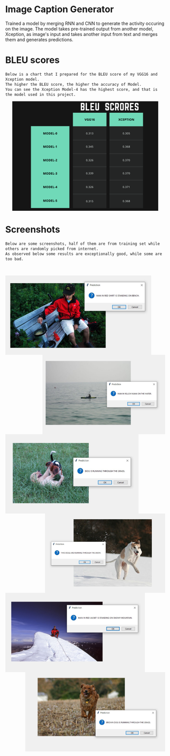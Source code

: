 # Image Caption Generator

Trained a model by merging RNN and CNN to generate the activity occuring on the image. The model takes pre-trained output from another model, Xception, as image's input and takes another input from text and merges them and generates predictions.

# BLEU scores

    Below is a chart that I prepared for the BLEU score of my VGG16 and Xception model. 
    The higher the BLEU score, the higher the accuracy of Model.
    You can see the Xception Model-4 has the highest score, and that is the model used in this project.
  
  <p align="center"><img width="460" src="https://raw.githubusercontent.com/aryanjain28/Image-Caption-Generator/master/Image%20Caption%20Generator/bleu-scores.png"></p>
  
  
# Screenshots

    Below are some screenshots, half of them are from training set while others are randomly picked from internet.
    As observed below some results are exceptionally good, while some are too bad.
    
  <br/>
  <p align="center">
  <img align="left" src="https://raw.githubusercontent.com/aryanjain28/Image-Caption-Generator/master/Image%20Caption%20Generator/Screenshots/Screenshot1.jpg" height="250" />
  <img align="right" src="https://raw.githubusercontent.com/aryanjain28/Image-Caption-Generator/master/Image%20Caption%20Generator/Screenshots/Screenshot2.jpg" height="250" /> 
</p>

  <br/><br/>
  <p align="center">
  <img align="left" src="https://raw.githubusercontent.com/aryanjain28/Image-Caption-Generator/master/Image%20Caption%20Generator/Screenshots/Screenshot3.jpg" height="250" />
  <img align="right" src="https://raw.githubusercontent.com/aryanjain28/Image-Caption-Generator/master/Image%20Caption%20Generator/Screenshots/Screenshot4.jpg" height="250" /> 
</p>

  <br/><br/>
  <p align="center">
  <img align="left" src="https://raw.githubusercontent.com/aryanjain28/Image-Caption-Generator/master/Image%20Caption%20Generator/Screenshots/Screenshot5.jpg" height="250" />
  <img align="right" src="https://raw.githubusercontent.com/aryanjain28/Image-Caption-Generator/master/Image%20Caption%20Generator/Screenshots/Screenshot6.jpg" height="250" /> 
</p>

